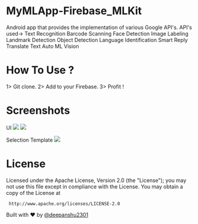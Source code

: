# MyMLApp-Firebase_MLKit
Android app that provides the implementation of various Google API's.
	API's used->
 		Text Recognition
		Barcode Scanning
		Face Detection
		Image Labeling
		Landmark Detection
		Object Detection
		Language Identification
		Smart Reply
		Translate Text
		Auto ML Vision
# How To Use ?
1> Git clone.
2> Add to your Firebase.
3> Profit !


# Screenshots 
UI
![](https://i.imgur.com/mcigzxh.jpg?1) 
![](https://i.imgur.com/LS6LRfG.jpg?1)

Selection Template 
![](https://i.imgur.com/V8xuWqM.jpg?1)

# License

 Licensed under the Apache License, Version 2.0 (the "License");
 you may not use this file except in compliance with the License.
 You may obtain a copy of the License at

     http://www.apache.org/licenses/LICENSE-2.0


Built with ❤️ by [@deepanshu2301](https://github.com/deepanshu2301)
